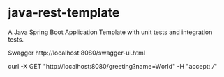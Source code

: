 # java-rest-template
A Java Spring Boot Application Template with unit tests and integration tests.

Swagger
http://localhost:8080/swagger-ui.html

curl -X GET "http://localhost:8080/greeting?name=World" -H "accept: */*"
